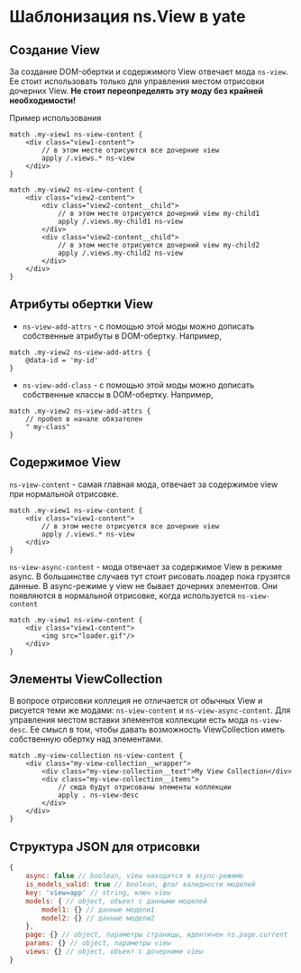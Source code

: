 # Шаблонизация ns.View в yate

## Создание View
За создание DOM-обертки и содержимого View  отвечает мода `ns-view`. Ее стоит использовать только для управления местом отрисовки дочерних View.
**Не стоит переопределять эту моду без крайней необходимости!**

Пример использования
```
match .my-view1 ns-view-content {
    <div class="view1-content">
        // в этом месте отрисуются все дочерние view
        apply /.views.* ns-view
    </div>
}

match .my-view2 ns-view-content {
    <div class="view2-content">
        <div class="view2-content__child">
            // в этом месте отрисуются дочерний view my-child1
            apply /.views.my-child1 ns-view
        </div>
        <div class="view2-content__child">
            // в этом месте отрисуются дочерний view my-child2
            apply /.views.my-child2 ns-view
        </div>
    </div>
}
```

## Атрибуты обертки View

* `ns-view-add-attrs` - с помощью этой моды можно дописать собственные атрибуты в DOM-обертку. Например,

```
match .my-view2 ns-view-add-attrs {
    @data-id = 'my-id'
}

```
* `ns-view-add-class` - с помощью этой моды можно дописать собственные классы в DOM-обертку. Например,

```
match .my-view2 ns-view-add-attrs {
    // пробел в начале обязателен
    " my-class"
}
```

## Содержимое View

`ns-view-content` - самая главная мода, отвечает за содержимое view при нормальной отрисовке.

```
match .my-view1 ns-view-content {
    <div class="view1-content">
        // в этом месте отрисуются все дочерние view
        apply /.views.* ns-view
    </div>
}
```

`ns-view-async-content` - мода отвечает за содержимое View в режиме async.
В большинстве случаев тут стоит рисовать лоадер пока грузятся данные.
В async-режиме у view не бывает дочерних элементов. Они появляются в нормальной отрисовке, когда используется `ns-view-content`

```
match .my-view1 ns-view-content {
    <div class="view1-content">
        <img src="loader.gif"/>
    </div>
}
```

## Элементы ViewСollection

В вопросе отрисовки коллеция не отличается от обычных View и рисуется теми же модами: `ns-view-content` и `ns-view-async-content`.
Для управления местом вставки элементов коллекции есть мода `ns-view-desc`.
Ее смысл в том, чтобы давать возможность ViewСollection иметь собственную обертку над элементами.

```
match .my-view-collection ns-view-content {
    <div class="my-view-collection__wrapper">
        <div class="my-view-collection__text">My View Collection</div>
        <div class="my-view-collection__items">
            // сюда будут отрисованы элементы коллекции
            apply . ns-view-desc
        </div>
    </div>
}
```

## Структура JSON для отрисовки

```js
{
    async: false // boolean, view находится в async-режиме
    is_models_valid: true // boolean, флаг валидности моделей
    key: 'view=app' // string, ключ view
    models: { // object, объект с данными моделей
        model1: {} // данные модели1
        model2: {} // данные модели2
    },
    page: {} // object, параметры страницы, идентичен ns.page.current
    params: {} // object, параметры view
    views: {} // object, объект c дочерними view
}
```

